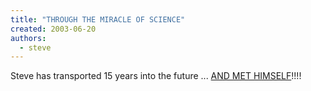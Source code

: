 ```yaml
---
title: "THROUGH THE MIRACLE OF SCIENCE"
created: 2003-06-20
authors: 
  - steve
---
```


Steve has transported 15 years into the future ... [AND MET HIMSELF](http://rubin.loxxin.net/album/alexbachelorparty/mega008.sized.jpg)!!!!
